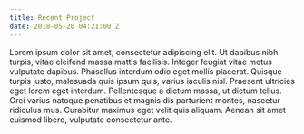 ```yaml
---
title: Recent Project
date: 2018-05-20 04:21:00 Z
---
```


Lorem ipsum dolor sit amet, consectetur adipiscing elit. Ut dapibus nibh turpis, vitae eleifend massa mattis facilisis. Integer feugiat vitae metus vulputate dapibus. Phasellus interdum odio eget mollis placerat. Quisque turpis justo, malesuada quis ipsum quis, varius iaculis nisl. Praesent ultricies eget lorem eget interdum. Pellentesque a dictum massa, ut dictum tellus. Orci varius natoque penatibus et magnis dis parturient montes, nascetur ridiculus mus. Curabitur maximus eget velit quis aliquam. Aenean sit amet euismod libero, vulputate consectetur ante.